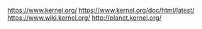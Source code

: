https://www.kernel.org/
https://www.kernel.org/doc/html/latest/
https://www.wiki.kernel.org/
http://planet.kernel.org/



